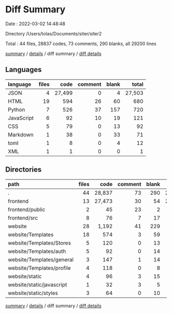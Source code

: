 # Diff Summary

Date : 2022-03-02 14:48:48

Directory /Users/tolas/Documents/siter/siter2

Total : 44 files,  28837 codes, 73 comments, 290 blanks, all 29200 lines

[summary](results.md) / [details](details.md) / diff summary / [diff details](diff-details.md)

## Languages
| language | files | code | comment | blank | total |
| :--- | ---: | ---: | ---: | ---: | ---: |
| JSON | 4 | 27,499 | 0 | 4 | 27,503 |
| HTML | 19 | 594 | 26 | 60 | 680 |
| Python | 7 | 526 | 37 | 157 | 720 |
| JavaScript | 6 | 92 | 10 | 19 | 121 |
| CSS | 5 | 79 | 0 | 13 | 92 |
| Markdown | 1 | 38 | 0 | 33 | 71 |
| toml | 1 | 8 | 0 | 4 | 12 |
| XML | 1 | 1 | 0 | 0 | 1 |

## Directories
| path | files | code | comment | blank | total |
| :--- | ---: | ---: | ---: | ---: | ---: |
| . | 44 | 28,837 | 73 | 290 | 29,200 |
| frontend | 13 | 27,473 | 30 | 54 | 27,557 |
| frontend/public | 2 | 45 | 23 | 2 | 70 |
| frontend/src | 8 | 76 | 7 | 17 | 100 |
| website | 28 | 1,192 | 41 | 229 | 1,462 |
| website/Templates | 18 | 574 | 3 | 59 | 636 |
| website/Templates/Stores | 5 | 120 | 0 | 13 | 133 |
| website/Templates/auth | 5 | 92 | 0 | 14 | 106 |
| website/Templates/general | 3 | 147 | 1 | 14 | 162 |
| website/Templates/profile | 4 | 118 | 0 | 8 | 126 |
| website/static | 4 | 96 | 3 | 15 | 114 |
| website/static/javascript | 1 | 32 | 3 | 5 | 40 |
| website/static/styles | 3 | 64 | 0 | 10 | 74 |

[summary](results.md) / [details](details.md) / diff summary / [diff details](diff-details.md)